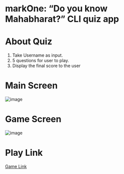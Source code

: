 # markOne: “Do you know Mahabharat?” CLI quiz app
# About Quiz
1. Take Username as input.
2. 5 questions for user to play.
3. Display the final score to the user

# Main Screen

![image](https://res.cloudinary.com/debo7pflq/image/upload/v1662166780/github/1_dxie9a.png)

# Game Screen

![image](https://res.cloudinary.com/debo7pflq/image/upload/v1662166942/github/Screenshot_1490_zvyzsf.png)

# Play Link
[Game Link](https://replit.com/@keshavgupta8481/cli-do-you-know-me-quiz?embed=true)